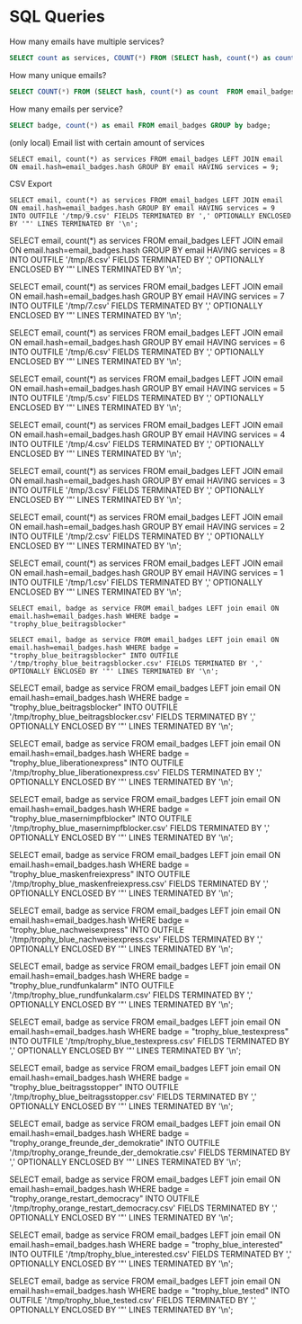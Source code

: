 # SQL Queries

How many emails have multiple services?
```sql
SELECT count as services, COUNT(*) FROM (SELECT hash, count(*) as count  FROM email_badges GROUP BY hash) AS t GROUP BY count;
```

How many unique emails?
```sql
SELECT COUNT(*) FROM (SELECT hash, count(*) as count  FROM email_badges GROUP BY hash) AS t;
```

How many emails per service?
```sql
SELECT badge, count(*) as email FROM email_badges GROUP by badge;
```

(only local)
Email list with certain amount of services
```
SELECT email, count(*) as services FROM email_badges LEFT JOIN email ON email.hash=email_badges.hash GROUP BY email HAVING services = 9;
```

CSV Export
```
SELECT email, count(*) as services FROM email_badges LEFT JOIN email ON email.hash=email_badges.hash GROUP BY email HAVING services = 9 INTO OUTFILE '/tmp/9.csv' FIELDS TERMINATED BY ',' OPTIONALLY ENCLOSED BY '"' LINES TERMINATED BY '\n';
```

SELECT email, count(*) as services FROM email_badges LEFT JOIN email ON email.hash=email_badges.hash GROUP BY email HAVING services = 8 INTO OUTFILE '/tmp/8.csv' FIELDS TERMINATED BY ',' OPTIONALLY ENCLOSED BY '"' LINES TERMINATED BY '\n';

SELECT email, count(*) as services FROM email_badges LEFT JOIN email ON email.hash=email_badges.hash GROUP BY email HAVING services = 7 INTO OUTFILE '/tmp/7.csv' FIELDS TERMINATED BY ',' OPTIONALLY ENCLOSED BY '"' LINES TERMINATED BY '\n';

SELECT email, count(*) as services FROM email_badges LEFT JOIN email ON email.hash=email_badges.hash GROUP BY email HAVING services = 6 INTO OUTFILE '/tmp/6.csv' FIELDS TERMINATED BY ',' OPTIONALLY ENCLOSED BY '"' LINES TERMINATED BY '\n';

SELECT email, count(*) as services FROM email_badges LEFT JOIN email ON email.hash=email_badges.hash GROUP BY email HAVING services = 5 INTO OUTFILE '/tmp/5.csv' FIELDS TERMINATED BY ',' OPTIONALLY ENCLOSED BY '"' LINES TERMINATED BY '\n';

SELECT email, count(*) as services FROM email_badges LEFT JOIN email ON email.hash=email_badges.hash GROUP BY email HAVING services = 4 INTO OUTFILE '/tmp/4.csv' FIELDS TERMINATED BY ',' OPTIONALLY ENCLOSED BY '"' LINES TERMINATED BY '\n';

SELECT email, count(*) as services FROM email_badges LEFT JOIN email ON email.hash=email_badges.hash GROUP BY email HAVING services = 3 INTO OUTFILE '/tmp/3.csv' FIELDS TERMINATED BY ',' OPTIONALLY ENCLOSED BY '"' LINES TERMINATED BY '\n';

SELECT email, count(*) as services FROM email_badges LEFT JOIN email ON email.hash=email_badges.hash GROUP BY email HAVING services = 2 INTO OUTFILE '/tmp/2.csv' FIELDS TERMINATED BY ',' OPTIONALLY ENCLOSED BY '"' LINES TERMINATED BY '\n';

SELECT email, count(*) as services FROM email_badges LEFT JOIN email ON email.hash=email_badges.hash GROUP BY email HAVING services = 1 INTO OUTFILE '/tmp/1.csv' FIELDS TERMINATED BY ',' OPTIONALLY ENCLOSED BY '"' LINES TERMINATED BY '\n';


```
SELECT email, badge as service FROM email_badges LEFT join email ON email.hash=email_badges.hash WHERE badge = "trophy_blue_beitragsblocker"
```

```
SELECT email, badge as service FROM email_badges LEFT join email ON email.hash=email_badges.hash WHERE badge = "trophy_blue_beitragsblocker" INTO OUTFILE '/tmp/trophy_blue_beitragsblocker.csv' FIELDS TERMINATED BY ',' OPTIONALLY ENCLOSED BY '"' LINES TERMINATED BY '\n';

```

SELECT email, badge as service FROM email_badges LEFT join email ON email.hash=email_badges.hash WHERE badge = "trophy_blue_beitragsblocker" INTO OUTFILE '/tmp/trophy_blue_beitragsblocker.csv' FIELDS TERMINATED BY ',' OPTIONALLY ENCLOSED BY '"' LINES TERMINATED BY '\n';

SELECT email, badge as service FROM email_badges LEFT join email ON email.hash=email_badges.hash WHERE badge = "trophy_blue_liberationexpress" INTO OUTFILE '/tmp/trophy_blue_liberationexpress.csv' FIELDS TERMINATED BY ',' OPTIONALLY ENCLOSED BY '"' LINES TERMINATED BY '\n';

SELECT email, badge as service FROM email_badges LEFT join email ON email.hash=email_badges.hash WHERE badge = "trophy_blue_masernimpfblocker" INTO OUTFILE '/tmp/trophy_blue_masernimpfblocker.csv' FIELDS TERMINATED BY ',' OPTIONALLY ENCLOSED BY '"' LINES TERMINATED BY '\n';

SELECT email, badge as service FROM email_badges LEFT join email ON email.hash=email_badges.hash WHERE badge = "trophy_blue_maskenfreiexpress" INTO OUTFILE '/tmp/trophy_blue_maskenfreiexpress.csv' FIELDS TERMINATED BY ',' OPTIONALLY ENCLOSED BY '"' LINES TERMINATED BY '\n';

SELECT email, badge as service FROM email_badges LEFT join email ON email.hash=email_badges.hash WHERE badge = "trophy_blue_nachweisexpress" INTO OUTFILE '/tmp/trophy_blue_nachweisexpress.csv' FIELDS TERMINATED BY ',' OPTIONALLY ENCLOSED BY '"' LINES TERMINATED BY '\n';

SELECT email, badge as service FROM email_badges LEFT join email ON email.hash=email_badges.hash WHERE badge = "trophy_blue_rundfunkalarm" INTO OUTFILE '/tmp/trophy_blue_rundfunkalarm.csv' FIELDS TERMINATED BY ',' OPTIONALLY ENCLOSED BY '"' LINES TERMINATED BY '\n';

SELECT email, badge as service FROM email_badges LEFT join email ON email.hash=email_badges.hash WHERE badge = "trophy_blue_testexpress" INTO OUTFILE '/tmp/trophy_blue_testexpress.csv' FIELDS TERMINATED BY ',' OPTIONALLY ENCLOSED BY '"' LINES TERMINATED BY '\n';

SELECT email, badge as service FROM email_badges LEFT join email ON email.hash=email_badges.hash WHERE badge = "trophy_blue_beitragsstopper" INTO OUTFILE '/tmp/trophy_blue_beitragsstopper.csv' FIELDS TERMINATED BY ',' OPTIONALLY ENCLOSED BY '"' LINES TERMINATED BY '\n';

SELECT email, badge as service FROM email_badges LEFT join email ON email.hash=email_badges.hash WHERE badge = "trophy_orange_freunde_der_demokratie" INTO OUTFILE '/tmp/trophy_orange_freunde_der_demokratie.csv' FIELDS TERMINATED BY ',' OPTIONALLY ENCLOSED BY '"' LINES TERMINATED BY '\n';

SELECT email, badge as service FROM email_badges LEFT join email ON email.hash=email_badges.hash WHERE badge = "trophy_orange_restart_democracy" INTO OUTFILE '/tmp/trophy_orange_restart_democracy.csv' FIELDS TERMINATED BY ',' OPTIONALLY ENCLOSED BY '"' LINES TERMINATED BY '\n';

SELECT email, badge as service FROM email_badges LEFT join email ON email.hash=email_badges.hash WHERE badge = "trophy_blue_interested" INTO OUTFILE '/tmp/trophy_blue_interested.csv' FIELDS TERMINATED BY ',' OPTIONALLY ENCLOSED BY '"' LINES TERMINATED BY '\n';

SELECT email, badge as service FROM email_badges LEFT join email ON email.hash=email_badges.hash WHERE badge = "trophy_blue_tested" INTO OUTFILE '/tmp/trophy_blue_tested.csv' FIELDS TERMINATED BY ',' OPTIONALLY ENCLOSED BY '"' LINES TERMINATED BY '\n';










